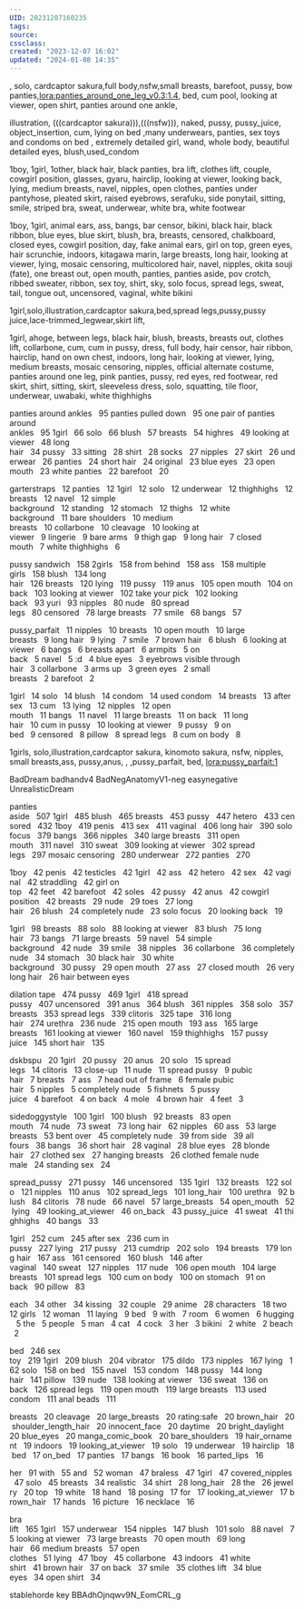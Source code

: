 ```yaml
---
UID: 20231207160235 
tags: 
source: 
cssclass: 
created: "2023-12-07 16:02"
updated: "2024-01-08 14:35"
---
```

, solo, cardcaptor sakura,full body,nsfw,small breasts, barefoot, pussy, bow panties,<lora:panties_around_one_leg_v0.3:1.4>, bed, cum pool, looking at viewer, open shirt, panties around one ankle, 






illustration, (((cardcaptor sakura))),(((nsfw))), naked, pussy, pussy_juice, object_insertion, cum, lying on bed ,many underwears, panties, sex toys and condoms on bed , extremely detailed girl, wand, whole body, beautiful detailed eyes, blush,used_condom

1boy, 1girl, 1other, black hair, black panties, bra lift, clothes lift, couple, cowgirl position, glasses, gyaru, hairclip, looking at viewer, looking back, lying, medium breasts, navel, nipples, open clothes, panties under pantyhose, pleated skirt, raised eyebrows, serafuku, side ponytail, sitting, smile, striped bra, sweat, underwear, white bra, white footwear

1boy, 1girl, animal ears, ass, bangs, bar censor, bikini, black hair, black ribbon, blue eyes, blue skirt, blush, bra, breasts, censored, chalkboard, closed eyes, cowgirl position, day, fake animal ears, girl on top, green eyes, hair scrunchie, indoors, kitagawa marin, large breasts, long hair, looking at viewer, lying, mosaic censoring, multicolored hair, navel, nipples, okita souji \(fate\), one breast out, open mouth, panties, panties aside, pov crotch, ribbed sweater, ribbon, sex toy, shirt, sky, solo focus, spread legs, sweat, tail, tongue out, uncensored, vaginal, white bikini


1girl,solo,illustration,cardcaptor sakura,bed,spread legs,pussy,pussy juice,lace-trimmed_legwear,skirt lift,

1girl, ahoge, between legs, black hair, blush, breasts, breasts out, clothes lift, collarbone, cum, cum in pussy, dress, full body, hair censor, hair ribbon, hairclip, hand on own chest, indoors, long hair, looking at viewer, lying, medium breasts, mosaic censoring, nipples, official alternate costume, panties around one leg, pink panties, pussy, red eyes, red footwear, red skirt, shirt, sitting, skirt, sleeveless dress, solo, squatting, tile floor, underwear, uwabaki, white thighhighs

panties around ankles   95 panties pulled down   95 one pair of panties around ankles   95 1girl   66 solo   66 blush   57 breasts   54 highres   49 looking at viewer   48 long hair   34 pussy   33 sitting   28 shirt   28 socks   27 nipples   27 skirt   26 underwear   26 panties   24 short hair   24 original   23 blue eyes   23 open mouth   23 white panties   22 barefoot   20

garterstraps   12 panties   12 1girl   12 solo   12 underwear   12 thighhighs   12 breasts   12 navel   12 simple background   12 standing   12 stomach   12 thighs   12 white background   11 bare shoulders   10 medium breasts   10 collarbone   10 cleavage   10 looking at viewer   9 lingerie   9 bare arms   9 thigh gap   9 long hair   7 closed mouth   7 white thighhighs   6

pussy sandwich   158 2girls   158 from behind   158 ass   158 multiple girls   158 blush   134 long hair   126 breasts   120 lying   119 pussy   119 anus   105 open mouth   104 on back   103 looking at viewer   102 take your pick   102 looking back   93 yuri   93 nipples   80 nude   80 spread legs   80 censored   78 large breasts   77 smile   68 bangs   57


pussy_parfait   11 nipples   10 breasts   10 open mouth   10 large breasts   9 long hair   9 lying   7 smile   7 brown hair   6 blush   6 looking at viewer   6 bangs   6 breasts apart   6 armpits   5 on back   5 navel   5 :d   4 blue eyes   3 eyebrows visible through hair   3 collarbone   3 arms up   3 green eyes   2 small breasts   2 barefoot   2

1girl   14 solo   14 blush   14 condom   14 used condom   14 breasts   13 after sex   13 cum   13 lying   12 nipples   12 open mouth   11 bangs   11 navel   11 large breasts   11 on back   11 long hair   10 cum in pussy   10 looking at viewer   9 pussy   9 on bed   9 censored   8 pillow   8 spread legs   8 cum on body   8

1girls, solo,illustration,cardcaptor sakura, kinomoto sakura, nsfw, nipples, small breasts,ass, pussy,anus, , ,pussy_parfait, bed, <lora:pussy_parfait:1>

 BadDream badhandv4 BadNegAnatomyV1-neg easynegative UnrealisticDream
 
panties aside   507 1girl   485 blush   465 breasts   453 pussy   447 hetero   433 censored   432 1boy   419 penis   413 sex   411 vaginal   406 long hair   390 solo focus   379 bangs   366 nipples   340 large breasts   311 open mouth   311 navel   310 sweat   309 looking at viewer   302 spread legs   297 mosaic censoring   280 underwear   272 panties   270

1boy   42 penis   42 testicles   42 1girl   42 ass   42 hetero   42 sex   42 vaginal   42 straddling   42 girl on top   42 feet   42 barefoot   42 soles   42 pussy   42 anus   42 cowgirl position   42 breasts   29 nude   29 toes   27 long hair   26 blush   24 completely nude   23 solo focus   20 looking back   19

1girl   98 breasts   88 solo   88 looking at viewer   83 blush   75 long hair   73 bangs   71 large breasts   59 navel   54 simple background   42 nude   39 smile   38 nipples   36 collarbone   36 completely nude   34 stomach   30 black hair   30 white background   30 pussy   29 open mouth   27 ass   27 closed mouth   26 very long hair   26 hair between eyes

dilation tape   474 pussy   469 1girl   418 spread pussy   407 uncensored   391 anus   364 blush   361 nipples   358 solo   357 breasts   353 spread legs   339 clitoris   325 tape   316 long hair   274 urethra   236 nude   215 open mouth   193 ass   165 large breasts   161 looking at viewer   160 navel   159 thighhighs   157 pussy juice   145 short hair   135

dskbspu   20 1girl   20 pussy   20 anus   20 solo   15 spread legs   14 clitoris   13 close-up   11 nude   11 spread pussy   9 pubic hair   7 breasts   7 ass   7 head out of frame   6 female pubic hair   5 nipples   5 completely nude   5 fishnets   5 pussy juice   4 barefoot   4 on back   4 mole   4 brown hair   4 feet   3

sidedoggystyle   100 1girl   100 blush   92 breasts   83 open mouth   74 nude   73 sweat   73 long hair   62 nipples   60 ass   53 large breasts   53 bent over   45 completely nude   39 from side   39 all fours   38 bangs   36 short hair   28 vaginal   28 blue eyes   28 blonde hair   27 clothed sex   27 hanging breasts   26 clothed female nude male   24 standing sex   24

spread_pussy   271 pussy   146 uncensored   135 1girl   132 breasts   122 solo   121 nipples   110 anus   102 spread_legs   101 long_hair   100 urethra   92 blush   84 clitoris   78 nude   66 navel   57 large_breasts   54 open_mouth   52 lying   49 looking_at_viewer   46 on_back   43 pussy_juice   41 sweat   41 thighhighs   40 bangs   33

1girl   252 cum   245 after sex   236 cum in pussy   227 lying   217 pussy   213 cumdrip   202 solo   194 breasts   179 long hair   167 ass   161 censored   160 blush   146 after vaginal   140 sweat   127 nipples   117 nude   106 open mouth   104 large breasts   101 spread legs   100 cum on body   100 on stomach   91 on back   90 pillow   83

each   34 other   34 kissing   32 couple   29 anime   28 characters   18 two   12 girls   12 woman   11 laying   9 bed   9 with   7 room   6 women   6 hugging   5 the   5 people   5 man   4 cat   4 cock   3 her   3 bikini   2 white   2 beach   2

bed   246 sex toy   219 1girl   209 blush   204 vibrator   175 dildo   173 nipples   167 lying   162 solo   158 on bed   155 navel   153 condom   148 pussy   144 long hair   141 pillow   139 nude   138 looking at viewer   136 sweat   136 on back   126 spread legs   119 open mouth   119 large breasts   113 used condom   111 anal beads   111

breasts   20 cleavage   20 large_breasts   20 rating:safe   20 brown_hair   20 shoulder_length_hair   20 innocent_face   20 daytime   20 bright_daylight   20 blue_eyes   20 manga_comic_book   20 bare_shoulders   19 hair_ornament   19 indoors   19 looking_at_viewer   19 solo   19 underwear   19 hairclip   18 bed   17 on_bed   17 panties   17 bangs   16 book   16 parted_lips   16

her   91 with   55 and   52 woman   47 braless   47 1girl   47 covered_nipples   47 solo   45 breasts   34 realistic   34 shirt   28 long_hair   28 the   26 jewelry   20 top   19 white   18 hand   18 posing   17 for   17 looking_at_viewer   17 brown_hair   17 hands   16 picture   16 necklace   16

bra lift   165 1girl   157 underwear   154 nipples   147 blush   101 solo   88 navel   75 looking at viewer   73 large breasts   70 open mouth   69 long hair   66 medium breasts   57 open clothes   51 lying   47 1boy   45 collarbone   43 indoors   41 white shirt   41 brown hair   37 on back   37 smile   35 clothes lift   34 blue eyes   34 open shirt   34

stablehorde key BBAdhOjnqwv9N_EomCRL_g




